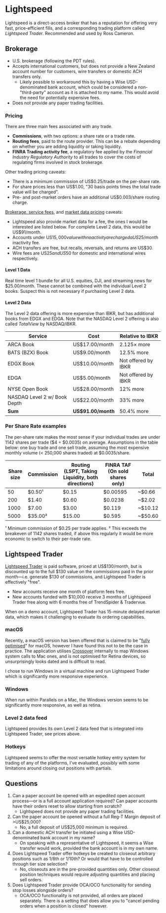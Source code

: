 # Lightspeed 

Lightspeed is a direct-access broker that has a reputation for offering very fast, price-efficient fills, and a corresponding trading platform called _Lightspeed Trader_. Recommended and used by Ross Cameron.

## Brokerage

- U.S. brokerage (following the PDT rules).
- Accepts international customers, but does not provide a New Zealand account number for customers, wire transfers or domestic ACH transfers only.
	- Likely possible to workaround this by having a Wise USD-denominated bank account, which could be considered a non-"third-party" account as it is attached to my name. This would avoid the need for potentially expensive fees.
- Does not provide any paper trading facilities.

### Pricing

There are three main fees associated with any trade.

- **Commissions**, with two options: a share rate or a trade rate.
- **Routing fees**, paid to the route provider. This can be a rebate depending on whether you are adding liquidity or taking liquidity.
- **FINRA Trading activity fee**, a regulatory fee applied by the _Financial Industry Regulatory Authority_ to all trades to cover the costs of regulating firms involved in stock brokerage.

Other trading pricing caveats:

- There is a minimum commission of US$0.25/trade on the per-share rate.
- For share prices less than US$1.00, "30 basis points times the total trade value will be charged".
- Pre- and post-market orders have an additional US$0.003/share routing charge.

[Brokerage, service fees](https://lightspeed.com/pricing-fees/brokerage-fees), and [market data pricing](https://lightspeed.com/pricing-fees/market-data) caveats:

- Lightspeed also provide market data for a fee, the ones I would be interested are listed below. For complete Level 2 data, this would be US$91/month.
- Accounts under US$15,000 value with no activity are charged a US$25/month inactivity fee.
- ACH transfers are free, but recalls, reversals, and returns are US$30.
- Wire fees are US$25 and US$50 for domestic and international wires respectively.

#### Level 1 Data

Real time level 1 bundle for all U.S. equities, DJI, and streaming news for $25.00/month. These cannot be combined with the individual Level 2 books. Suspect this is not necessary if purchasing Level 2 data.

#### Level 2 Data

The Level 2 data offering is more expensive than IBKR, but has additional books from EDGX and EDGA. Note that the NASDAQ Level 2 offering is also called _TotalView_ by NASDAQ/IBKR.

| Service                      | Cost               | Relative to IBKR    |
| ---------------------------- | ------------------ | ------------------- |
| ARCA Book                    | US$17.00/month     | 2.125× more         |
| BATS (BZX) Book              | US$9.00/month      | 12.5% more          |
| EDGX Book                    | US$10.00/month     | Not offered by IBKR |
| EDGA                         | US$5.00/month      | Not offered by IBKR |
| NYSE Open Book               | US$28.00/month     | 12% more            |
| NASDAQ Level 2 w/ Book Depth | US$22.00/month     | 33% more            |
| **Sum**                      | **US$91.00/month** | 50.4% more          |

### Per Share Rate examples

The per-share rate makes the most sense if your individual trades are under 1142 shares per trade ($4 ÷ $0.0035) on average. Assumptions in the table below: one buy trade and one sell trade, assuming the most expensive monthly volume (< 250,000 shares traded) at $0.0035/share.

| Share size | Commission | Routing (LSPT, Taking Liquidity, both directions) | FINRA TAF (On sold shares only) | Total   |
| ---------- | ---------- | ------------------------------------------------- | ------------------------------- | ------- |
| 50         | $0.50¹     | $0.15                                             | $0.00595                        | ~$0.66  |
| 200        | $1.40      | $0.60                                             | $0.0238                         | ~$2.02  |
| 1000       | $7.00      | $3.00                                             | $0.119                          | ~$10.12 |
| 5000       | $35.00²    | $15.00                                            | $0.595                          | ~$50.60 |

¹ Minimum commission of $0.25 per trade applies.
² This exceeds the breakeven of 1142 shares traded, if above this regularly it would be more economic to switch to their per-trade rate.
 
## Lightspeed Trader

[Lightspeed Trader](https://lightspeed.com/trading-platforms/lightspeed-trader) is paid software, priced at US$130/month, but is discounted up to the full $130 value on the commissions paid in the prior month—i.e. generate $130 of commissions, and Lightspeed Trader is effectively "free".

 - New accounts receive one month of platform fees free.
 - New accounts funded with $10,000 receive 3 months of Lightspeed Trader free along with 6 months free of TrendSpider & Tradervue.

When on a demo account, Lightspeed Trader has 15-minute delayed market data, which makes it challenging to evaluate its ordering capabilities.

### macOS

Recently, a macOS version has been offered that is claimed to be "[fully optimised](https://www.instagram.com/p/DFGGKW-zs4m/)" for macOS, however I have found this not to be the case in practice. The application utilises [Crossover](https://www.codeweavers.com/crossover/) internally to map Windows system calls to Mac ones, and is not optimised for Retina devices, so unsurprisingly looks dated and is difficult to read.

I chose to run Windows in a virtual machine and run Lightspeed Trader which is significantly more responsive experience.

### Windows

When run within Parallels on a Mac, the Windows version seems to be significantly more responsive, as well as retina. 

### Level 2 data feed

Lightspeed provides its own Level 2 data feed that is integrated into Lightspeed Trader, see prices above.

### Hotkeys

Lightspeed seems to offer the most versatile hotkey entry system for trading of any of the platforms, I've evaluated, possibly with some limitations around closing out positions with partials.

## Questions

1. Can a paper account be opened with an expedited open account process—or is a full account application required? Can paper accounts have their orders reset to allow starting from scratch?
	- Lightspeed does not provide any paper trading facilities.
2. Can the paper account be opened without a full Reg-T Margin deposit of >US$25,000? 
	- No, a full deposit of US$25,000 minimum is required.
3. Can a domestic ACH transfer be initiated using a Wise USD-denominated bank account in my name?
	- On speaking with a representative of Lightspeed, it seems a Wise transfer would work, provided the bank account is in my own name.
4. Does Lightspeed Trader offer hotkeys be created to closeout arbitrary positions such as 1/8th or 1/10th? Or would that have to be controlled through tier size selection?
	- No, closeouts are in the pre-provided quantities only. Other closeout position techniques would require adjusting quantities and placing sell orders.
5. Does Lightspeed Trader provide OCA/OCO functionality for sending stop losses alongside orders?
	- OCA/OCO functionality is not provided, all orders are placed separately. There is a setting that does allow you to "cancel pending orders when a position is closed" however.